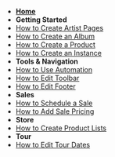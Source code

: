 <!-- docs/_sidebar.md -->

* **[**Home**](/)**
* **Getting Started**
* [How to Create Artist Pages](artist_page.md)
* [How to Create an Album](album.md)
* [How to Create a Product](product.md)
* [How to Create an Instance](instances.md)
* **Tools & Navigation**
* [How to Use Automation](automation.md)
* [How to Edit Toolbar](Toolbar.md)
* [How to Edit Footer](Footer.md)
* **Sales**
* [How to Schedule a Sale](sale.md)
* [How to Add Sale Pricing](single_item_sale.md)
* **Store**
* [How to Create Product Lists](product_lists.md)
* **Tour**
* [How to Edit Tour Dates](tours.md)
